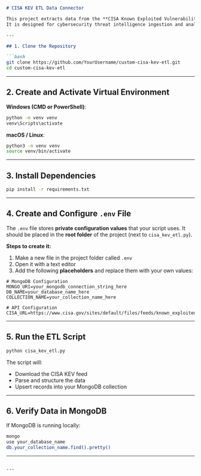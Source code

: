 

````markdown
# CISA KEV ETL Data Connector

This project extracts data from the **CISA Known Exploited Vulnerabilities (KEV)** feed, transforms it into a structured format, and loads it into **MongoDB**.  
It is designed for cybersecurity threat intelligence ingestion and analysis.

---

## 1. Clone the Repository

```bash
git clone https://github.com/YourUsername/custom-cisa-kev-etl.git
cd custom-cisa-kev-etl
````

---

## 2. Create and Activate Virtual Environment

**Windows (CMD or PowerShell)**:

```bash
python -m venv venv
venv\Scripts\activate
```

**macOS / Linux**:

```bash
python3 -m venv venv
source venv/bin/activate
```

---

## 3. Install Dependencies

```bash
pip install -r requirements.txt
```

---

## 4. Create and Configure `.env` File

The `.env` file stores **private configuration values** that your script uses.
It should be placed in the **root folder** of the project (next to `cisa_kev_etl.py`).

**Steps to create it:**

1. Make a new file in the project folder called `.env`
2. Open it with a text editor
3. Add the following **placeholders** and replace them with your own values:

```env
# MongoDB Configuration
MONGO_URI=your_mongodb_connection_string_here
DB_NAME=your_database_name_here
COLLECTION_NAME=your_collection_name_here

# API Configuration
CISA_URL=https://www.cisa.gov/sites/default/files/feeds/known_exploited_vulnerabilities.json
```

---

## 5. Run the ETL Script

```bash
python cisa_kev_etl.py
```

The script will:

* Download the CISA KEV feed
* Parse and structure the data
* Upsert records into your MongoDB collection

---

## 6. Verify Data in MongoDB

If MongoDB is running locally:

```bash
mongo
use your_database_name
db.your_collection_name.find().pretty()
```

---

```

---


